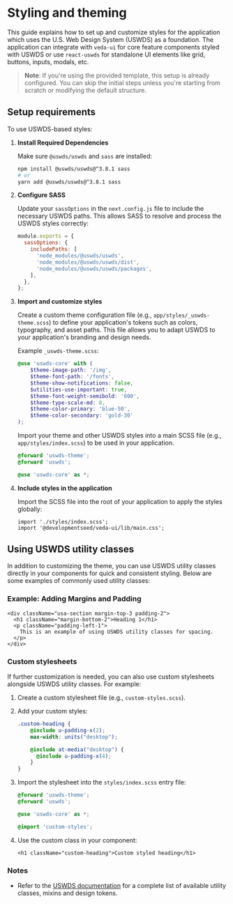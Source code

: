 # Styling and theming

This guide explains how to set up and customize styles for the application which uses the U.S. Web Design System (USWDS) as a foundation. The application can integrate with `veda-ui` for core feature components styled with USWDS or use `react-uswds` for standalone UI elements like grid, buttons, inputs, modals, etc.

> **Note**: If you're using the provided template, this setup is already configured. You can skip the initial steps unless you're starting from scratch or modifying the default structure.

## Setup requirements

To use USWDS-based styles:

1. **Install Required Dependencies**

    Make sure `@uswds/uswds` and `sass` are installed:

    ```bash
    npm install @uswds/uswds@^3.8.1 sass
    # or
    yarn add @uswds/uswds@^3.8.1 sass
    ```

2. **Configure SASS**

   Update your `sassOptions` in the `next.config.js` file to include the necessary USWDS paths. This allows SASS to resolve and process the USWDS styles correctly:

   ```js
   module.exports = {
     sassOptions: {
       includePaths: [
         'node_modules/@uswds/uswds',
         'node_modules/@uswds/uswds/dist',
         'node_modules/@uswds/uswds/packages',
       ],
     },
   };
   ```

3. **Import and customize styles**

    Create a custom theme configuration file (e.g., `app/styles/_uswds-theme.scss`) to define your application's tokens such as colors, typography, and asset paths. This file allows you to adapt USWDS to your application's branding and design needs.

    Example `_uswds-theme.scss`:

    ```scss
    @use 'uswds-core' with (
        $theme-image-path: '/img',
        $theme-font-path: '/fonts',
        $theme-show-notifications: false,
        $utilities-use-important: true,
        $theme-font-weight-semibold: '600',
        $theme-type-scale-md: 8,
        $theme-color-primary: 'blue-50',
        $theme-color-secondary: 'gold-30'
    );
    ```

    Import your theme and other USWDS styles into a main SCSS file (e.g., `app/styles/index.scss`) to be used in your application.

    ```scss
    @forward 'uswds-theme';
    @forward 'uswds';

    @use 'uswds-core' as *;
    ```

4. **Include styles in the application**

    Import the SCSS file into the root of your application to apply the styles globally:

    ```tsx
    import './styles/index.scss';
    import '@developmentseed/veda-ui/lib/main.css';
    ```

## Using USWDS utility classes

In addition to customizing the theme, you can use USWDS utility classes directly in your components for quick and consistent styling. Below are some examples of commonly used utility classes:

### Example: Adding Margins and Padding

```tsx
<div className="usa-section margin-top-3 padding-2">
  <h1 className="margin-bottom-2">Heading 1</h1>
  <p className="padding-left-1">
    This is an example of using USWDS utility classes for spacing.
  </p>
</div>
```

### Custom stylesheets

If further customization is needed, you can also use custom stylesheets alongside USWDS utility classes. For example:

1. Create a custom stylesheet file (e.g., `custom-styles.scss`).
2. Add your custom styles:

    ```scss
    .custom-heading {
        @include u-padding-x(2);
        max-width: units("desktop");

        @include at-media("desktop") {
          @include u-padding-x(4);
        }
    }
    ```

3. Import the stylesheet into the `styles/index.scss` entry file:

    ```scss
    @forward 'uswds-theme';
    @forward 'uswds';

    @use 'uswds-core' as *;

    @import 'custom-styles';

    ```

4. Use the custom class in your component:

    ```tsx
    <h1 className="custom-heading">Custom styled heading</h1>
    ```

### Notes

- Refer to the [USWDS documentation](https://designsystem.digital.gov/utilities/) for a complete list of available utility classes, mixins and design tokens.
